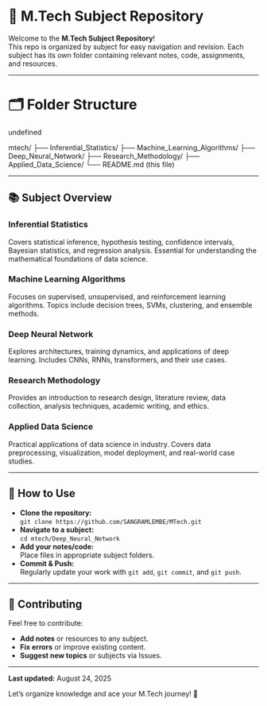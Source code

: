 # 📁 M.Tech Subject Repository

Welcome to the **M.Tech Subject Repository**!  
This repo is organized by subject for easy navigation and revision. Each subject has its own folder containing relevant notes, code, assignments, and resources.

---



# 🗂️ Folder Structure
undefined

mtech/
├── Inferential_Statistics/
├── Machine_Learning_Algorithms/
├── Deep_Neural_Network/
├── Research_Methodology/
├── Applied_Data_Science/
└── README.md (this file)


---

## 📚 Subject Overview

### Inferential Statistics
Covers statistical inference, hypothesis testing, confidence intervals, Bayesian statistics, and regression analysis. Essential for understanding the mathematical foundations of data science.

### Machine Learning Algorithms
Focuses on supervised, unsupervised, and reinforcement learning algorithms. Topics include decision trees, SVMs, clustering, and ensemble methods.

### Deep Neural Network
Explores architectures, training dynamics, and applications of deep learning. Includes CNNs, RNNs, transformers, and their use cases.

### Research Methodology
Provides an introduction to research design, literature review, data collection, analysis techniques, academic writing, and ethics.

### Applied Data Science
Practical applications of data science in industry. Covers data preprocessing, visualization, model deployment, and real-world case studies.

---

## 📝 How to Use

- **Clone the repository:**  
  `git clone https://github.com/SANGRAMLEMBE/MTech.git`
- **Navigate to a subject:**  
  `cd mtech/Deep_Neural_Network`
- **Add your notes/code:**  
  Place files in appropriate subject folders.
- **Commit & Push:**  
  Regularly update your work with `git add`, `git commit`, and `git push`.

---

## 🤝 Contributing

Feel free to contribute:
- **Add notes** or resources to any subject.
- **Fix errors** or improve existing content.
- **Suggest new topics** or subjects via Issues.

---

**Last updated:** August 24, 2025

Let’s organize knowledge and ace your M.Tech journey! 🚀
